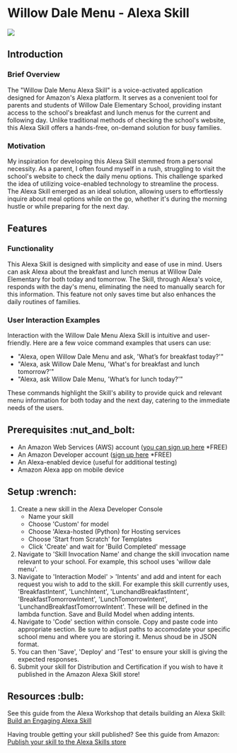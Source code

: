 <h1>Willow Dale Menu - Alexa Skill</h1> <img src="https://i.imgur.com/I4EbBQV.png"/>

<h2>Introduction</h2>

<h3>Brief Overview</h3>

<p>
The "Willow Dale Menu Alexa Skill" is a voice-activated application designed for Amazon's Alexa platform.
It serves as a convenient tool for parents and students of Willow Dale Elementary School, providing instant access to the school's breakfast and lunch menus for the current and following day. Unlike traditional methods of checking the school's website, this Alexa Skill offers a hands-free, on-demand solution for busy families.
</p>

<h3>Motivation</h3>

<p>
My inspiration for developing this Alexa Skill stemmed from a personal necessity. As a parent, I often found myself in a rush, struggling to visit the school's website to check the daily menu options. This challenge sparked the idea of utilizing voice-enabled technology to streamline the process.
The Alexa Skill emerged as an ideal solution, allowing users to effortlessly inquire about meal options while on the go, whether it's during the morning hustle or while preparing for the next day.
</p>

<h2>Features</h2>

<h3>Functionality</h3>
<p>
This Alexa Skill is designed with simplicity and ease of use in mind. Users can ask Alexa about the breakfast and lunch menus at Willow Dale Elementary for both today and tomorrow. The Skill, through Alexa's voice, responds with the day's menu, eliminating the need to manually search for this information. This feature not only saves time but also enhances the daily routines of families.
</p>

<h3>User Interaction Examples</h3>

<p>
Interaction with the Willow Dale Menu Alexa Skill is intuitive and user-friendly. Here are a few voice command examples that users can use:

* "Alexa, open Willow Dale Menu and ask, 'What’s for breakfast today?'"
* "Alexa, ask Willow Dale Menu, 'What's for breakfast and lunch tomorrow?'"
* "Alexa, ask Willow Dale Menu, 'What’s for lunch today?'"

These commands highlight the Skill's ability to provide quick and relevant menu information for both today and the next day, catering to the immediate needs of the users.
</p>

<h2>Prerequisites :nut_and_bolt:</h2>

* An Amazon Web Services (AWS) account (<a href="https://aws.amazon.com/free/?trk=78b916d7-7c94-4cab-98d9-0ce5e648dd5f&sc_channel=ps&s_kwcid=AL!4422!3!432339156165!e!!g!!create%20aws%20account&ef_id=Cj0KCQiAic6eBhCoARIsANlox86TYDv0SwS8ZeHSBz83fubw5sXAhH_TBkWOhPDbwLqhL2emHYOICfgaAhIMEALw_wcB:G:s&s_kwcid=AL!4422!3!432339156165!e!!g!!create%20aws%20account&all-free-tier.sort-by=item.additionalFields.SortRank&all-free-tier.sort-order=asc&awsf.Free%20Tier%20Types=*all&awsf.Free%20Tier%20Categories=*all">you can sign up here</a> *FREE)
* An Amazon Developer account (<a href="https://developer.amazon.com/en-US/docs/alexa/ask-overviews/create-developer-account.html">sign up here</a> *FREE)
* An Alexa-enabled device (useful for additional testing)
* Amazon Alexa app on mobile device

<h2>Setup :wrench:</h2>

1. Create a new skill in the Alexa Developer Console
    - Name your skill
    - Choose 'Custom' for model
    - Choose 'Alexa-hosted (Python) for Hosting services
    - Choose 'Start from Scratch' for Templates
    - Click 'Create' and wait for 'Build Completed' message
2. Navigate to 'Skill Invocation Name' and change the skill invocation name relevant to your school. For example, this school uses 'willow dale menu'.
3. Navigate to 'Interaction Model' > 'Intents' and add and intent for each request you wish to add to the skill. For example this skill currently uses, 'BreakfastIntent', 'LunchIntent', 'LunchandBreakfastIntent', 'BreakfastTomorrowIntent', 'LunchTomorrowIntent', 'LunchandBreakfastTomorrowIntent'. These will be defined in the lambda function. Save and Build Model when adding intents.
4. Navigate to 'Code' section within console. Copy and paste code into appropriate section. Be sure to adjust paths to accomodate your specific school menu and where you are storing it. Menus shoud be in JSON format.
5. You can then 'Save', 'Deploy' and 'Test' to ensure your skill is giving the expected responses.
6. Submit your skill for Distribution and Certification if you wish to have it published in the Amazon Alexa Skill store!

<h2>Resources :bulb:</h2>
See this guide from the Alexa Workshop that details building an Alexa Skill: <a href="https://developer.amazon.com/en-US/docs/alexa/workshops/build-an-engaging-skill/get-started/index.html?sc_category=Paid&sc_channel=SEM&sc_campaign=ASK-cta-q2-23&sc_publisher=GO&sc_content=Banner&sc_detail=GetStarted&sc_funnel=Awareness&sc_country=WW&sc_medium=Paid_SEM_ASK-cta-q2-23_GO_Banner_GetStarted_Awareness_WW_Skill_Builders&sc_segment=Skill_Builders&sc_keyword=how%20to%20create%20alexa%20skill&gclid=Cj0KCQjwuLShBhC_ARIsAFod4fJMfzQiVFRE34seCYRCDpbo9RxNJzfkMDDzdMcFCnRoQUFd9VTGDj4aAomqEALw_wcB">Build an Engaging Alexa Skill</a>

Having trouble getting your skill published? See this guide from Amazon: <a href="https://blueprints.amazon.com/help/publish-your-skill">Publish your skill to the Alexa Skills store</a>
